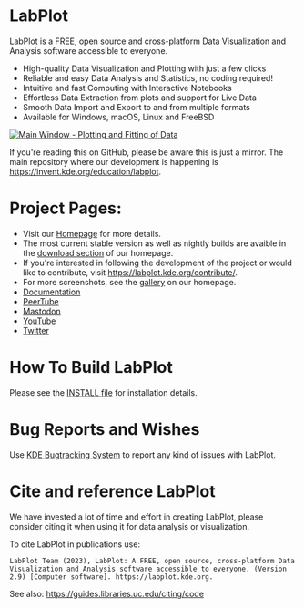 # LabPlot

LabPlot is a FREE, open source and cross-platform Data Visualization and Analysis software accessible to everyone.

* High-quality Data Visualization and Plotting with just a few clicks
* Reliable and easy Data Analysis and Statistics, no coding required!
* Intuitive and fast Computing with Interactive Notebooks
* Effortless Data Extraction from plots and support for Live Data
* Smooth Data Import and Export to and from multiple formats
* Available for Windows, macOS, Linux and FreeBSD

[![](https://cdn.kde.org/screenshots/labplot2/01_basic_plots_linux.png "Main Window - Plotting and Fitting of Data")](https://cdn.kde.org/screenshots/labplot2/01_basic_plots_linux.png)

If you're reading this on GitHub, please be aware this is just a mirror. The main repository where our development is happening is https://invent.kde.org/education/labplot.

# Project Pages:
* Visit our [Homepage](https://labplot.kde.org) for more details.
* The most current stable version as well as nightly builds are avaible in the [download section](https://labplot.kde.org/download/) of our homepage.
* If you're interested in following the development of the project or would like to contribute,
visit https://labplot.kde.org/contribute/.
* For more screenshots, see the [gallery](https://labplot.kde.org/gallery/) on our homepage.
* [Documentation](https://labplot.kde.org/documentation/)
* [PeerTube](https://tube.kockatoo.org/c/labplot/videos)
* [Mastodon](https://floss.social/@LabPlot)
* [YouTube](https://www.youtube.com/channel/UCoxs-QOKb4SdIk4TMbrTzlQ)
* [Twitter](https://twitter.com/LabPlot)

# How To Build LabPlot
Please see the [INSTALL file](https://invent.kde.org/education/labplot/-/blob/master/INSTALL) for installation details.

# Bug Reports and Wishes
Use [KDE Bugtracking System](https://bugs.kde.org/) to report any kind of issues with LabPlot.

# Cite and reference LabPlot
We have invested a lot of time and effort in creating LabPlot, please consider citing it when using it for data analysis or visualization.

To cite LabPlot in publications use:

```
LabPlot Team (2023), LabPlot: A FREE, open source, cross-platform Data Visualization and Analysis software accessible to everyone, (Version 2.9) [Computer software]. https://labplot.kde.org.
```

See also: https://guides.libraries.uc.edu/citing/code
